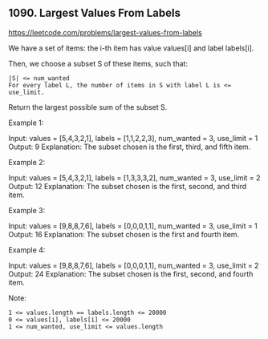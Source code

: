 ## 1090. Largest Values From Labels

https://leetcode.com/problems/largest-values-from-labels

We have a set of items: the i-th item has value values[i] and label labels[i].

Then, we choose a subset S of these items, such that:

    |S| <= num_wanted
    For every label L, the number of items in S with label L is <= use_limit.

Return the largest possible sum of the subset S.

Example 1:

Input: values = [5,4,3,2,1], labels = [1,1,2,2,3], num_wanted = 3, use_limit = 1
Output: 9
Explanation: The subset chosen is the first, third, and fifth item.

Example 2:

Input: values = [5,4,3,2,1], labels = [1,3,3,3,2], num_wanted = 3, use_limit = 2
Output: 12
Explanation: The subset chosen is the first, second, and third item.

Example 3:

Input: values = [9,8,8,7,6], labels = [0,0,0,1,1], num_wanted = 3, use_limit = 1
Output: 16
Explanation: The subset chosen is the first and fourth item.

Example 4:

Input: values = [9,8,8,7,6], labels = [0,0,0,1,1], num_wanted = 3, use_limit = 2
Output: 24
Explanation: The subset chosen is the first, second, and fourth item.

Note:

    1 <= values.length == labels.length <= 20000
    0 <= values[i], labels[i] <= 20000
    1 <= num_wanted, use_limit <= values.length

